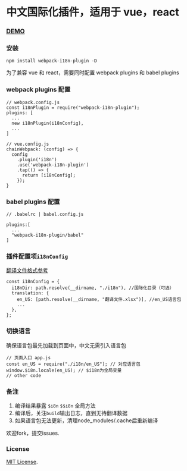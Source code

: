 # 中文国际化插件，适用于 vue，react

### [DEMO](./demo)

### 安装

```
npm install webpack-i18n-plugin -D
```

为了兼容 vue 和 react，需要同时配置 webpack plugins 和 babel plugins

### webpack plugins 配置

```
// webpack.config.js
const i18nPlugin = require("webpack-i18n-plugin");
plugins: [
  ...
  new i18nPlugin(i18nConfig),
  ...
]
```
```
// vue.config.js
chainWebpack: (config) => {
  config
    .plugin('i18n')
    .use('webpack-i18n-plugin')
    .tap(() => {
      return [i18nConfig];
    });
}
```

### babel plugins 配置

```
// .babelrc | babel.config.js

plugins:[
  ...
  "webpack-i18n-plugin/babel"
]
```

### 插件配置项`i18nConfig`
[翻译文件格式参考](https://github.com/mr18/webpack-i18n-plugin/blob/master/demo/react/output/en_US/%E7%BF%BB%E8%AF%91%E5%86%85%E5%AE%B9.xlsx)

```
const i18nConfig = {
  i18nDir: path.resolve(__dirname, "./i18n"), //国际化目录（可选）
  translation: {
    en_US: [path.resolve(__dirname, "翻译文件.xlsx")], //en_US语言包
    ...
  },
};
```

### 切换语言
确保语言包最先加载到页面中，中文无需引入语言包
```
// 页面入口 app.js
const en_US = require("./i18n/en_US"); // 对应语言包
window.$i8n.locale(en_US); // $i18n为全局变量
// other code
```

### 备注

1. 编译结果暴露 `$i8n` `$$i8n` 全局方法
2. 编译后，关注`build`输出日志，直到无待翻译数据
3. 如果语言包无法更新，清理node_modules/.cache后重新编译

欢迎fork，提交issues.

### License

[MIT License](./LICENSE).
